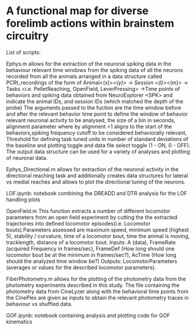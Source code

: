 # A functional map for diverse forelimb actions within brainstem circuitry
List of scripts:




	
Ephys.m allows for the extraction of the neuronal spiking data in the behaviour relevant time windows from the spiking data of all the neurons 
recorded from all the animals arranged in a data structure called PCRt_recordings of the form of Animal<(x)>_<(y)> -> Session <(l)>_<(m)> -> Tasks <i.e. PelletReaching, OpenField, LeverPressing> 
->Time points of behaviors and spiking data obtained from NeuroExplorer <SPK<rs>>
<x> and <y> indicate the animal IDs, <l> and <m> session IDs (which matched the depth of the probe)
The arguments passed to the fuction are the time window before and after the relevant behavior time point to define the window of behavior relevant neuronal activity to be 
analysed, the size of a bin in seconds, alignment parameter where by alignment =1 aligns to the start of the behaviors,spiking frequency cutoff to be considered
behaviorally relevant, Threshold for defining task tuned units in number of standard deviations of the baseline and plotting toggle and data file select toggle (1 - ON, 0 - OFF).
The output data structure can be used for a variety of analyses and plotting of neuronal data.

Ephys_Directional.m allows for extraction of the neuronal activity in the directional reaching task and additionally creates data structures 
for lateral vs medial reaches and allows to plot the directional tuning of the neurons.

LOF.ipynb: notebook combining the DREADD and DTR analysis for the LOF handling plots

OpenField.m This function extracts a number of different locomotor parameters from an open field experiment by cutting the the extracted trajectories into 
defined locomotor episodes(i.e. Locomotor bouts).Parameters assessed are maximum speed, minimum speed (highest 5), stability / curvature, time of a locomotor bout, 
time the animal is moving, tracklength, distance of a locomotor bout.
Inputs: A (data), FrameRate (acquired Frequency in frames/sec), FrameDef (How long should one locomotor bout be at the minimum in frames/sec?), AcTime (How long should
the analyzed time window be?) Outputs: LocomotorParameters (averages or values for the described locomotor parameters).

FiberPhotometry.m allows for the plotting of the photometry data from the photometry experiments described in this study. The file containing the photometry 
data from CineLyzer along with the behavioral time points from the CinePlex are given as inputs to obtain the relevant photometry traces in behaviour vs shuffled data. 

GOF.ipynb: notebook containing analysis and plotting code for GOF kinematics

